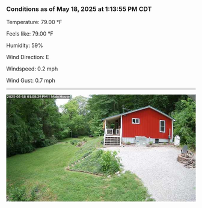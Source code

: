 ### Conditions as of May 18, 2025 at 1:13:55 PM CDT 

Temperature: 79.00 &deg;F

Feels like: 79.00 &deg;F

Humidity: 59%

Wind Direction: E

Windspeed: 0.2 mph

Wind Gust: 0.7 mph

---

<img src="./images/latest.jpeg"/>


